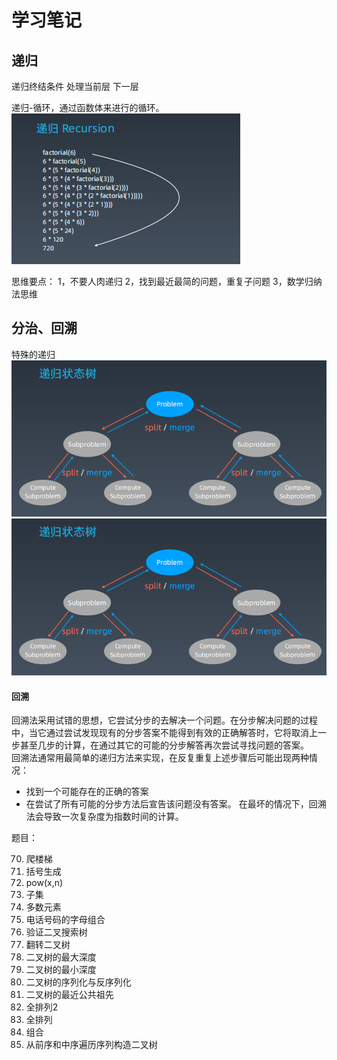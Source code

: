 # 学习笔记
## 递归
递归终结条件
处理当前层
下一层

递归-循环，通过函数体来进行的循环。
![n的阶乘](./img/1.png)

思维要点：
1，不要人肉递归
2，找到最近最简的问题，重复子问题
3，数学归纳法思维




## 分治、回溯
特殊的递归
![递归状态树](./img/2.png)
![分治](./img/2.png)

#### 回溯
回溯法采用试错的思想，它尝试分步的去解决一个问题。在分步解决问题的过程中，当它通过尝试发现现有的分步答案不能得到有效的正确解答时，它将取消上一步甚至几步的计算，在通过其它的可能的分步解答再次尝试寻找问题的答案。  
回溯法通常用最简单的递归方法来实现，在反复重复上述步骤后可能出现两种情况：
* 找到一个可能存在的正确的答案
* 在尝试了所有可能的分步方法后宣告该问题没有答案。
在最坏的情况下，回溯法会导致一次复杂度为指数时间的计算。


题目：

70. 爬楼梯
22. 括号生成 
50. pow(x,n)
78. 子集
169. 多数元素
17. 电话号码的字母组合
98. 验证二叉搜索树
226. 翻转二叉树
104. 二叉树的最大深度
111. 二叉树的最小深度
297. 二叉树的序列化与反序列化
236. 二叉树的最近公共祖先
47.  全排列2
46.  全排列
77.  组合
105. 从前序和中序遍历序列构造二叉树 







